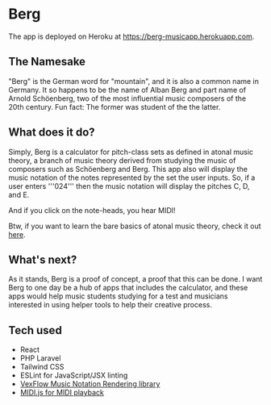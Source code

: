 # Berg

The app is deployed on Heroku at https://berg-musicapp.herokuapp.com.

## The Namesake

"Berg" is the German word for "mountain", and it is also a common name in Germany. It so happens to be the name of Alban Berg and part name of Arnold Schöenberg, two of the most influential music composers of the 20th century. Fun fact: The former was student of the the latter.

## What does it do?

Simply, Berg is a calculator for pitch-class sets as defined in atonal music theory, a branch of music theory derived from studying the music of composers such as Schöenberg and Berg. This app also will display the music notation of the notes represented by the set the user inputs. So, if a user enters '''024''' then the music notation will display the pitches C, D, and E.

And if you click on the note-heads, you hear MIDI!

Btw, if you want to learn the bare basics of atonal music theory, check it out [here](http://openmusictheory.com/atonal.html).

## What's next?

As it stands, Berg is a proof of concept, a proof that this can be done. I want Berg to one day be a hub of apps that includes the calculator, and these apps would help music students studying for a test and musicians interested in using helper tools to help their creative process. 

## Tech used

- React
- PHP Laravel
- Tailwind CSS
- ESLint for JavaScript/JSX linting
- [VexFlow Music Notation Rendering library](https://www.vexflow.com/)
- [MIDI.js for MIDI playback](https://github.com/mudcube/MIDI.js/)
